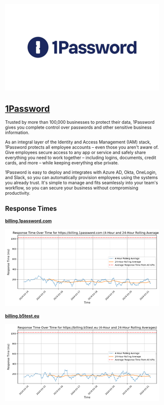 [![Visit 1Password](imagePreview.jpg)](https://1password.com)

# [1Password](https://1password.com)

Trusted by more than 100,000 businesses to protect their data, 1Password gives you complete control over passwords and other sensitive business information. 

As an integral layer of the Identity and Access Management (IAM) stack, 1Password protects all employee accounts – even those you aren't aware of. Give employees secure access to any app or service and safely share everything you need to work together – including logins, documents, credit cards, and more – while keeping everything else private.

1Password is easy to deploy and integrates with Azure AD, Okta, OneLogin, and Slack, so you can automatically provision employees using the systems you already trust. It's simple to manage and fits seamlessly into your team's workflow, so you can secure your business without compromising productivity.

## Response Times

#### [billing.1password.com](https://billing.1password.com)

![billing.1password.com](response-time-charts/62696c6c696e672e3170617373776f72642e636f6d.png)
#### [billing.b5test.eu](https://billing.b5test.eu)

![billing.b5test.eu](response-time-charts/62696c6c696e672e6235746573742e6575.png)
